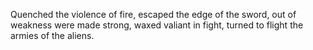 Quenched the violence of fire, escaped the edge of the sword, out of weakness were made strong, waxed valiant in fight, turned to flight the armies of the aliens.
